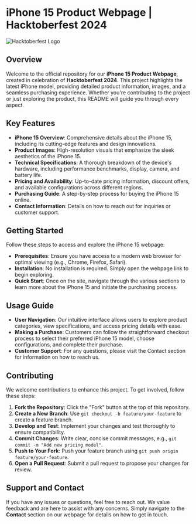 # iPhone 15 Product Webpage | Hacktoberfest 2024

![Hacktoberfest Logo](https://hacktoberfest.com/_next/static/media/logo-hacktoberfest-11--green.dd2bc4ca.svg)

## Overview

Welcome to the official repository for our **iPhone 15 Product Webpage**, created in celebration of **Hacktoberfest 2024**. This project highlights the latest iPhone model, providing detailed product information, images, and a seamless purchasing experience. Whether you're contributing to the project or just exploring the product, this README will guide you through every aspect.

## Key Features

- **iPhone 15 Overview**: Comprehensive details about the iPhone 15, including its cutting-edge features and design innovations.
- **Product Images**: High-resolution visuals that emphasize the sleek aesthetics of the iPhone 15.
- **Technical Specifications**: A thorough breakdown of the device's hardware, including performance benchmarks, display, camera, and battery life.
- **Pricing and Availability**: Up-to-date pricing information, discount offers, and available configurations across different regions.
- **Purchasing Guide**: A step-by-step process for buying the iPhone 15 online.
- **Contact Information**: Details on how to reach out for inquiries or customer support.

## Getting Started

Follow these steps to access and explore the iPhone 15 webpage:

- **Prerequisites**: Ensure you have access to a modern web browser for optimal viewing (e.g., Chrome, Firefox, Safari).
- **Installation**: No installation is required. Simply open the webpage link to begin exploring.
- **Quick Start**: Once on the site, navigate through the various sections to learn more about the iPhone 15 and initiate the purchasing process.

## Usage Guide

- **User Navigation**: Our intuitive interface allows users to explore product categories, view specifications, and access pricing details with ease.
- **Making a Purchase**: Customers can follow the straightforward checkout process to select their preferred iPhone 15 model, choose configurations, and complete their purchase.
- **Customer Support**: For any questions, please visit the Contact section for information on how to reach us.

## Contributing

We welcome contributions to enhance this project. To get involved, follow these steps:

1. **Fork the Repository**: Click the "Fork" button at the top of this repository.
2. **Create a New Branch**: Use `git checkout -b feature/your-feature` to create a feature branch.
3. **Develop and Test**: Implement your changes and test thoroughly to ensure compatibility.
4. **Commit Changes**: Write clear, concise commit messages, e.g., `git commit -m "Add new pricing model"`.
5. **Push to Your Fork**: Push your feature branch using `git push origin feature/your-feature`.
6. **Open a Pull Request**: Submit a pull request to propose your changes for review.

## Support and Contact

If you have any issues or questions, feel free to reach out. We value feedback and are here to assist with any concerns. Simply navigate to the **Contact** section on our webpage for details on how to get in touch.
